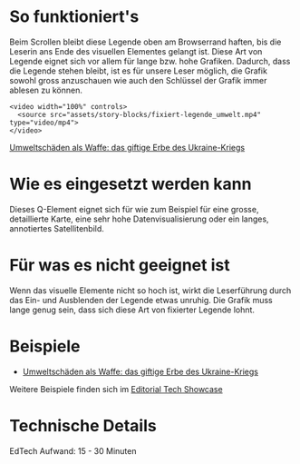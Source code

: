# So funktioniert's

Beim Scrollen bleibt diese Legende oben am Browserrand haften, bis die Leserin ans Ende des visuellen Elementes gelangt ist. Diese Art von Legende eignet sich vor allem für lange bzw. hohe Grafiken. Dadurch, dass die Legende stehen bleibt, ist es für unsere Leser möglich, die Grafik sowohl gross anzuschauen wie auch den Schlüssel der Grafik immer ablesen zu können.

```html|span-6
<video width="100%" controls>
  <source src="assets/story-blocks/fixiert-legende_umwelt.mp4" type="video/mp4">
</video>
```

[Umweltschäden als Waffe: das giftige Erbe des Ukraine-Kriegs](https://www.nzz.ch/international/umweltschaeden-als-waffe-das-giftige-erbe-des-ukraine-kriegs-ld.1711671)

# Wie es eingesetzt werden kann

Dieses Q-Element eignet sich für wie zum Beispiel für eine grosse, detaillierte Karte, eine sehr hohe Datenvisualisierung oder ein langes, annotiertes Satellitenbild.

# Für was es nicht geeignet ist

Wenn das visuelle Elemente nicht so hoch ist, wirkt die Leserführung durch das Ein- und Ausblenden der Legende etwas unruhig. Die Grafik muss lange genug sein, dass sich diese Art von fixierter Legende lohnt.

# Beispiele

- [Umweltschäden als Waffe: das giftige Erbe des Ukraine-Kriegs](https://www.nzz.ch/international/umweltschaeden-als-waffe-das-giftige-erbe-des-ukraine-kriegs-ld.1711671)

Weitere Beispiele finden sich im [Editorial Tech Showcase](https://nzzdev.github.io/ed-tech-project-showcase/?internal)

# Technische Details

EdTech Aufwand: 15 - 30 Minuten
